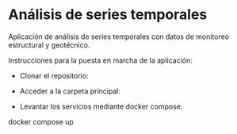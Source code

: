 # Análisis de series temporales

Aplicación de análisis de series temporales con datos de monitoreo estructural y geotécnico.

Instrucciones para la puesta en marcha de la aplicación:

- Clonar el repositorio:

- Acceder a la carpeta principal:

- Levantar los servicios mediante docker compose:

docker compose up
